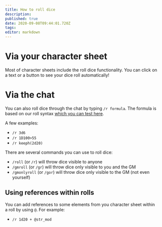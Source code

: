 ```yaml
---
title: How to roll dice
description: 
published: true
date: 2020-09-08T09:44:01.720Z
tags: 
editor: markdown
---
```


# Via your character sheet
Most of character sheets include the roll dice functionality. You can click on a text or a button to see your dice roll automatically!

# Via the chat
You can also roll dice through the chat by typing `/r formula`. The formula is based on our roll syntax [which you can test here](https://roll.lets-role.com/).

A few examples: 

 - `/r 3d6`
 - `/r 1D100>55`
 - `/r keeph(2d20)`

There are several commands you can use to roll dice:

 - `/roll` (or `/r`) will throw dice visible to anyone
 - `/gmroll` (or `/gr`) will throw dice only visible to you and the GM
 - `/gmonlyroll` (or `/gor`) will throw dice only visible to the GM (not even yourself)

## Using references within rolls
You can add references to some elements from you character sheet within a roll by using `@`. For example:

 - `/r 1d20 + @str_mod`